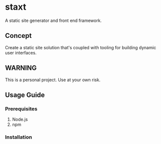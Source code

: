 # staxt

A static site generator and front end framework.

## Concept

Create a static site solution that's coupled with tooling for building dynamic user interfaces.

## WARNING

This is a personal project. Use at your own risk.

## Usage Guide

### Prerequisites

1. Node.js
1. npm

### Installation
